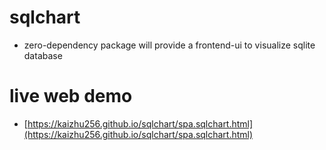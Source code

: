 # sqlchart
- zero-dependency package will provide a frontend-ui to visualize sqlite database

# live web demo
- [https://kaizhu256.github.io/sqlchart/spa.sqlchart.html](https://kaizhu256.github.io/sqlchart/spa.sqlchart.html)
